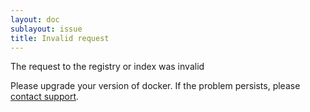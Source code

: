 ```yaml
---
layout: doc
sublayout: issue
title: Invalid request
---
```

The request to the registry or index was invalid

Please upgrade your version of docker. If the problem persists, please [contact support](https://quay.io/contact).
